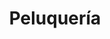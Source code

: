 ---
title: "Peluquería"
url: /ciudad-autonoma-de-buenos-aires/peluqueria-avenida-coronel-niceto-vega/
shop: Friseur
---